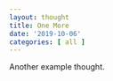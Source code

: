 ```yaml
---
layout: thought
title: One More
date: '2019-10-06'
categories: [ all ]
---
```


Another example thought.

